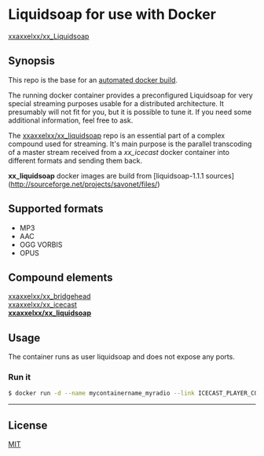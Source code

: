 # Liquidsoap for use with Docker

[xxaxxelxx/xx_Liquidsoap](https://index.docker.io/u/xxaxxelxx/xx_liquidsoap/)

## Synopsis
This repo is the base for an [automated docker build](https://hub.docker.com/r/xxaxxelxx/xx_Liquidsoap/).

The running docker container provides a preconfigured Liquidsoap for very special streaming purposes usable for a distributed architecture.
It presumably will not fit for you, but it is possible to tune it. If you need some additional information, feel free to ask.

The [xxaxxelxx/xx_liquidsoap](https://hub.docker.com/r/xxaxxelxx/xx_liquidsoap/) repo is an essential part of a complex compound used for streaming.
It's main purpose is the parallel transcoding of a master stream received from a *xx_icecast* docker container into different formats and sending them back.

**xx_liquidsoap** docker images are build from [liquidsoap-1.1.1 sources] (http://sourceforge.net/projects/savonet/files/)

## Supported formats
* MP3
* AAC
* OGG VORBIS
* OPUS

## Compound elements
[xxaxxelxx/xx_bridgehead](https://hub.docker.com/r/xxaxxelxx/xx_bridgehead/)  
[xxaxxelxx/xx_icecast](https://index.docker.io/u/xxaxxelxx/xx_icecast/)  
**[xxaxxelxx/xx_liquidsoap](https://index.docker.io/u/xxaxxelxx/xx_liquidsoap/)**

## Usage
The container runs as user liquidsoap and does not expose any ports.

### Run it
```bash
$ docker run -d --name mycontainername_myradio --link ICECAST_PLAYER_CONTAINER:ALIAS xxaxxelxx/xx_liquidsoap myradio
```
***

## License

[MIT](https://github.com/xxaxxelxx/xx_Liquidsoap/blob/master/LICENSE.md)
